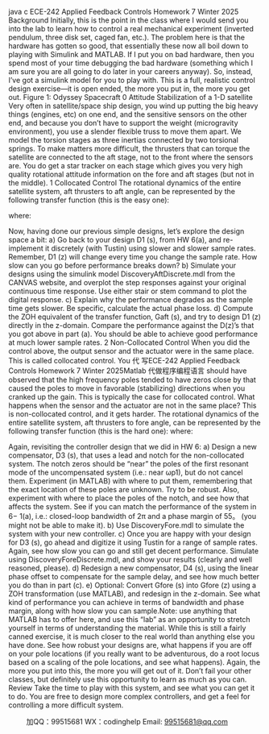 java c
ECE-242 Applied Feedback Controls 
Homework   7 
Winter   2025 
Background Initially,   this   is   the   point   in   the   class   where   I   would   send   you   into   the   lab   to   learn   how   to   control   a   real   mechanical   experiment   (inverted   pendulum,   three   disk   set,   caged   fan,   etc.).    The   problem   here   is   that   the   hardware has gotten so good, that essentially these now all boil down to playing with Simulink and MATLAB.   If I   put   you   on   bad   hardware,   then   you   spend   most   of your   time   debugging   the   bad   hardware    (something   which I am sure you are   all   going   to   do   later   in   your   careers   anyway).   So,   instead,   I’ve   got   a   simulink   model   for   you   to   play   with. This   is   a   full, realistic   control   design   exercise—it   is   open   ended, the   more   you   put   in, the more   you   get   out.
Figure 1: Odyssey Spacecraft 
0 
Attitude Stabilization of a 1-D satellite Very   often   in   satellite/space   ship   design, you   wind   up   putting   the   big   heavy   things   (engines,   etc)   on   one   end,   and   the   sensitive   sensors   on   the   other   end,   and because you   don’t have   to   support   the weight   (microgravity   environment),   you   use   a   slender   flexible   truss   to   move   them   apart.    We   model   the   torsion   stages   as   three inertias connected by two torsional springs. To make matters   more   difficult,   the   thrusters   that   can   torque   the   satellite   are   connected   to   the   aft   stage,   not   to   the   front where   the   sensors   are.   You   do   get   a   star   tracker   on each   stage which   gives you very high   quality   rotational   attitude   information   on   the   fore   and   aft   stages   (but   not in the   middle).
1 
Collocated Control 
The   rotational   dynamics   of the   entire   satellite   system,   aft   thrusters   to   aft   angle,   can   be   represented   by   the   following transfer function   (this is the easy   one):

where:

Now, having   done   our   previous   simple   designs, let’s   explore   the   design   space   a   bit:
a)      Go   back   to   your   design   D1   (s), from   HW   6(a), and   re-implement   it   discretely   (with   Tustin) using   slower and   slower   sample   rates.   Remember,   D1   (z) will   change   every   time   you   change   the   sample   rate.    How slow   can   you   go   before   performance   breaks   down?
b)      Simulate   your designs   using   the simulink   model   DiscoveryAftDiscrete.mdl   from   the CANVAS   website,   and   overplot   the   step   responses   against   your   original   continuous   time   response. Use   either   stair   or   stem command to plot the digital   response.
c)    Explain   why   the   performance   degrades   as   the   sample   time   gets   slower.   Be   specific,   calculate   the   actual phase   loss.
d)      Compute the   ZOH   equivalent   of the transfer function,   Gaft   (s),   and try   to   design   D1   (z)   directly   in   the   z-domain.   Compare   the   performance   against   the   D(z)’s   that   you   got   above   in   part   (a).   You   should   be able   to   achieve   good   performance   at   much   lower   sample   rates.
2 
Non-Collocated Control When you   did   the   control   above,   the   output   sensor   and   the   actuator were   in   the   same   place.    This   is   called collocated control. You  代 写ECE-242 Applied Feedback Controls Homework 7 Winter 2025Matlab
代做程序编程语言 should   have   observed   that   the   high   frequency   poles   tended   to   have   zeros   close   by   that caused the poles to move in favorable   (stabilizing) directions when you   cranked   up   the   gain.   This   is   typically   the   case   for   collocated   control.   What happens when   the   sensor   and   the   actuator   are   not   in   the   same   place?   This   is non-collocated control,   and   it   gets   harder.   The   rotational   dynamics   of the   entire   satellite   system,   aft   thrusters to fore angle, can be represented by the following   transfer   function   (this   is   the   hard   one):
where:

Again, revisiting the controller design that we did   in   HW   6:
a)      Design   a   new   compensator, D3   (s), that   uses   a   lead   and   notch   for   the   non-collocated   system.   The   notch zeros   should   be “near” the   poles   of   the   first   resonant   mode   of   the   uncompensated   system   (i.e.: near ωp1),   but do not cancel them.   Experiment   (in MATLAB) with where to put them, remembering that the exact   location of these poles   are unknown.   Try to be   robust.   Also,   experiment with   where   to   place   the   poles   of   the   notch,   and   see   how   that   affects   the   system.   See   if   you   can   match   the   performance   of   the   system in   6− 1(a), i.e.:   closed-loop   bandwidth   of   2π   and   a   phase   margin   of   55。 (you   might   not   be   able   to   make it).
b)   Use DiscoveryFore.mdl to simulate the system with your new controller.
c)      Once   you   are   happy   with   your   design   for   D3   (s),   go   ahead   and   digitize   it   using   Tustin   for   a   range   of   sample   rates.    Again,    see   how   slow   you   can   go   and   still   get   decent   performance.      Simulate   using DiscoveryForeDiscrete.mdl, and show your results   (clearly and well reasoned, please).
d)    Redesign   a   new   compensator,   D4   (s), using   the   linear   phase   offset   to   compensate   for   the   sample   delay,   and   see   how   much   better   you   do   than   in   part   (c).
e)      Optional:   Convert   Gfore   (s) into   Gfore   (z) using a   ZOH transformation   (use   MATLAB),   and   redesign   in   the   z-domain.   See   what   kind   of   performance   you   can   achieve   in   terms   of   bandwidth   and   phase   margin,   along   with   how   slow   you   can   sample.Note:   use anything that MATLAB has to offer here, and   use   this   “lab”   as   an   opportunity to   stretch yourself in   terms   of understanding   the   material.   While this   is   still   a   fairly canned   exercise,   it   is   much   closer to   the   real   world   than   anything   else   you   have   done.   See   how   robust   your   designs   are, what   happens   if   you   are   off   on   your pole locations   (if you really want to be adventurous,   do   a   root   locus based   on   a   scaling   of the   pole   locations,   and   see   what   happens). Again, the   more   you   put   into   this, the   more   you   will   get   out   of   it.   Don’t   fail   your   other classes, but   definitely   use   this   opportunity   to   learn   as   much   as   you   can.
Review 
Take   the   time   to   play   with   this   system, and   see   what   you   can   get   it   to   do. You   are   free   to   design   more   complex   controllers, and get a feel for   controlling   a   more   difficult   system.

         
加QQ：99515681  WX：codinghelp  Email: 99515681@qq.com
